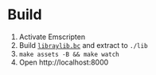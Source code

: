 # Build

1. Activate Emscripten
2. Build [`libraylib.bc`](https://github.com/raysan5/raylib/wiki/Working-for-Web-(HTML5)) and extract to `./lib`
3. `make assets -B && make watch`
4. Open http://localhost:8000
